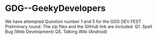 # GDG--GeekyDevelopers

We have attempted Question number 1 and 5 for the GDG DEV FEST Preliminary round. 
The zip files and the GitHub link are included. 
Q1. Spell Bug  (Web Development) 
Q5. Talking Wiki (Android)
